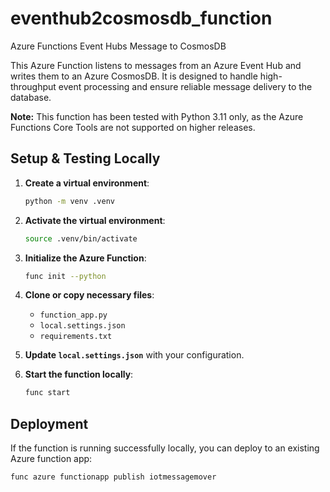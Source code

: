# eventhub2cosmosdb_function

Azure Functions Event Hubs Message to CosmosDB

This Azure Function listens to messages from an Azure Event Hub and writes them to an Azure CosmosDB. It is designed to handle high-throughput event processing and ensure reliable message delivery to the database.

**Note:** This function has been tested with Python 3.11 only, as the Azure Functions Core Tools are not supported on higher releases.

## Setup & Testing Locally

1. **Create a virtual environment**:
    ```bash
    python -m venv .venv
    ```

2. **Activate the virtual environment**:
    ```bash
    source .venv/bin/activate
    ```

3. **Initialize the Azure Function**:
    ```bash
    func init --python
    ```

4. **Clone or copy necessary files**:
    - `function_app.py`
    - `local.settings.json`
    - `requirements.txt`

5. **Update `local.settings.json`** with your configuration.

6. **Start the function locally**:
    ```bash
    func start
    ```

## Deployment

If the function is running successfully locally, you can deploy to an existing Azure function app:

```bash
func azure functionapp publish iotmessagemover
